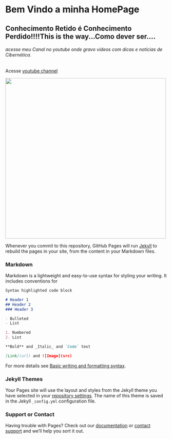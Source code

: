 # Bem Vindo a minha HomePage

## Conhecimento Retido é Conhecimento Perdido!!!!This is the way...Como dever ser....
###### acesse meu Canal no youtube onde gravo vídeos com dicas e notícias de Cibernética.

Acesse [youtube channel](https://www.youtube.com/channel/UCSMFVdZKbUX-jGom5YYCPsg)
<div align="left">
  <img src="https://user-images.githubusercontent.com/29949031/157564675-b2d4894a-bbff-482a-9006-e6df94e89d62.jpg" width="500px" />
  </div>

Whenever you commit to this repository, GitHub Pages will run [Jekyll](https://jekyllrb.com/) to rebuild the pages in your site, from the content in your Markdown files.

### Markdown

Markdown is a lightweight and easy-to-use syntax for styling your writing. It includes conventions for

```markdown
Syntax highlighted code block

# Header 1
## Header 2
### Header 3

- Bulleted
- List

1. Numbered
2. List

**Bold** and _Italic_ and `Code` text

[Link](url) and ![Image](src)
```

For more details see [Basic writing and formatting syntax](https://docs.github.com/en/github/writing-on-github/getting-started-with-writing-and-formatting-on-github/basic-writing-and-formatting-syntax).

### Jekyll Themes

Your Pages site will use the layout and styles from the Jekyll theme you have selected in your [repository settings](https://github.com/leandroflorida/leandroflorida.github.io/settings/pages). The name of this theme is saved in the Jekyll `_config.yml` configuration file.

### Support or Contact

Having trouble with Pages? Check out our [documentation](https://docs.github.com/categories/github-pages-basics/) or [contact support](https://support.github.com/contact) and we’ll help you sort it out.
